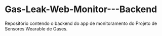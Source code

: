 # Gas-Leak-Web-Monitor---Backend
Repositório contendo o backend do app de monitoramento do Projeto de Sensores Wearable de Gases.
